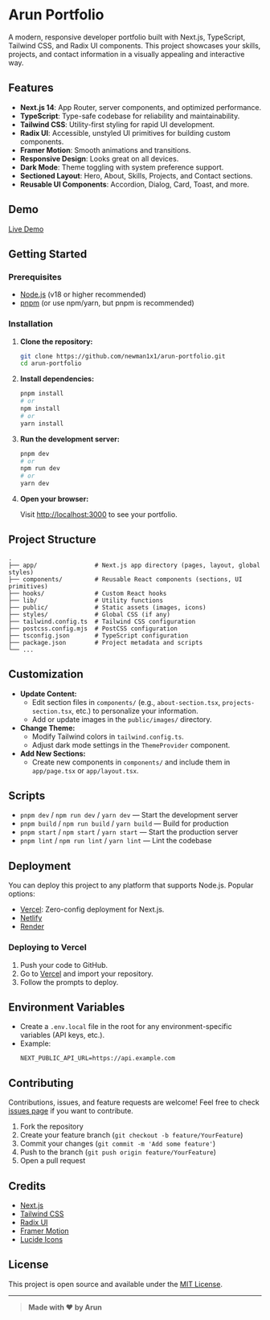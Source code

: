 # Arun Portfolio

A modern, responsive developer portfolio built with Next.js, TypeScript, Tailwind CSS, and Radix UI components. This project showcases your skills, projects, and contact information in a visually appealing and interactive way.

## Features

- **Next.js 14**: App Router, server components, and optimized performance.
- **TypeScript**: Type-safe codebase for reliability and maintainability.
- **Tailwind CSS**: Utility-first styling for rapid UI development.
- **Radix UI**: Accessible, unstyled UI primitives for building custom components.
- **Framer Motion**: Smooth animations and transitions.
- **Responsive Design**: Looks great on all devices.
- **Dark Mode**: Theme toggling with system preference support.
- **Sectioned Layout**: Hero, About, Skills, Projects, and Contact sections.
- **Reusable UI Components**: Accordion, Dialog, Card, Toast, and more.

## Demo

[Live Demo](https://arun-portfolio.vercel.app/) <!-- Update with your deployed URL if available -->

## Getting Started

### Prerequisites

- [Node.js](https://nodejs.org/) (v18 or higher recommended)
- [pnpm](https://pnpm.io/) (or use npm/yarn, but pnpm is recommended)

### Installation

1. **Clone the repository:**

   ```sh
   git clone https://github.com/newman1x1/arun-portfolio.git
   cd arun-portfolio
   ```

2. **Install dependencies:**

   ```sh
   pnpm install
   # or
   npm install
   # or
   yarn install
   ```

3. **Run the development server:**

   ```sh
   pnpm dev
   # or
   npm run dev
   # or
   yarn dev
   ```

4. **Open your browser:**

   Visit [http://localhost:3000](http://localhost:3000) to see your portfolio.

## Project Structure

```
.
├── app/                # Next.js app directory (pages, layout, global styles)
├── components/         # Reusable React components (sections, UI primitives)
├── hooks/              # Custom React hooks
├── lib/                # Utility functions
├── public/             # Static assets (images, icons)
├── styles/             # Global CSS (if any)
├── tailwind.config.ts  # Tailwind CSS configuration
├── postcss.config.mjs  # PostCSS configuration
├── tsconfig.json       # TypeScript configuration
├── package.json        # Project metadata and scripts
└── ...
```

## Customization

- **Update Content:**
  - Edit section files in `components/` (e.g., `about-section.tsx`, `projects-section.tsx`, etc.) to personalize your information.
  - Add or update images in the `public/images/` directory.
- **Change Theme:**
  - Modify Tailwind colors in `tailwind.config.ts`.
  - Adjust dark mode settings in the `ThemeProvider` component.
- **Add New Sections:**
  - Create new components in `components/` and include them in `app/page.tsx` or `app/layout.tsx`.

## Scripts

- `pnpm dev` / `npm run dev` / `yarn dev` — Start the development server
- `pnpm build` / `npm run build` / `yarn build` — Build for production
- `pnpm start` / `npm start` / `yarn start` — Start the production server
- `pnpm lint` / `npm run lint` / `yarn lint` — Lint the codebase

## Deployment

You can deploy this project to any platform that supports Node.js. Popular options:

- [Vercel](https://vercel.com/): Zero-config deployment for Next.js.
- [Netlify](https://www.netlify.com/)
- [Render](https://render.com/)

### Deploying to Vercel

1. Push your code to GitHub.
2. Go to [Vercel](https://vercel.com/) and import your repository.
3. Follow the prompts to deploy.

## Environment Variables

- Create a `.env.local` file in the root for any environment-specific variables (API keys, etc.).
- Example:
  ```env
  NEXT_PUBLIC_API_URL=https://api.example.com
  ```

## Contributing

Contributions, issues, and feature requests are welcome! Feel free to check [issues page](https://github.com/newman1x1/arun-portfolio/issues) if you want to contribute.

1. Fork the repository
2. Create your feature branch (`git checkout -b feature/YourFeature`)
3. Commit your changes (`git commit -m 'Add some feature'`)
4. Push to the branch (`git push origin feature/YourFeature`)
5. Open a pull request

## Credits

- [Next.js](https://nextjs.org/)
- [Tailwind CSS](https://tailwindcss.com/)
- [Radix UI](https://www.radix-ui.com/)
- [Framer Motion](https://www.framer.com/motion/)
- [Lucide Icons](https://lucide.dev/)

## License

This project is open source and available under the [MIT License](LICENSE).

---

> **Made with ❤️ by Arun**
